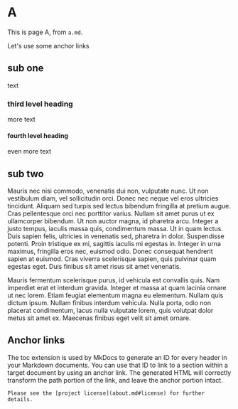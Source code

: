 # A

This is page A, from `a.md`.

Let's use some anchor links

## sub one

text

### third level heading

more text

#### fourth level heading

even more text

## sub two

Mauris nec nisi commodo, venenatis dui non, vulputate nunc. Ut non vestibulum diam, vel sollicitudin orci. Donec nec neque vel eros ultricies tincidunt. Aliquam sed turpis sed lectus bibendum fringilla at pretium augue. Cras pellentesque orci nec porttitor varius. Nullam sit amet purus ut ex ullamcorper bibendum. Ut non auctor magna, id pharetra arcu. Integer a justo tempus, iaculis massa quis, condimentum massa. Ut in quam lectus. Duis sapien felis, ultricies in venenatis sed, pharetra in dolor. Suspendisse potenti. Proin tristique ex mi, sagittis iaculis mi egestas in. Integer in urna maximus, fringilla eros nec, euismod odio. Donec consequat hendrerit sapien at euismod. Cras viverra scelerisque sapien, quis pulvinar quam egestas eget. Duis finibus sit amet risus sit amet venenatis.

Mauris fermentum scelerisque purus, id vehicula est convallis quis. Nam imperdiet erat et interdum gravida. Integer et massa at quam lacinia ornare ut nec lorem. Etiam feugiat elementum magna eu elementum. Nullam quis dictum ipsum. Nullam finibus interdum vehicula. Nulla porta, odio non placerat condimentum, lacus nulla vulputate lorem, quis volutpat dolor metus sit amet ex. Maecenas finibus eget velit sit amet ornare.

## Anchor links

The toc extension is used by MkDocs to generate an ID for every header in your Markdown documents. You can use that ID to link to a section within a target document by using an anchor link. The generated HTML will correctly transform the path portion of the link, and leave the anchor portion intact.

`Please see the [project license](about.md#license) for further details.`